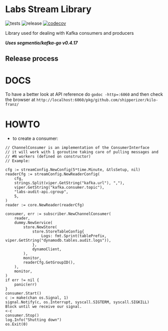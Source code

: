 # Labs Stream Library

![tests](https://github.com/shipperizer/kilo-franz/workflows/tests/badge.svg)
![release](https://github.com/shipperizer/kilo-franz/workflows/release/badge.svg)
[![codecov](https://codecov.io/gh/shipperizer/kilo-franz/branch/master/graph/badge.svg)](https://codecov.io/gh/shipperizer/kilo-franz)

Library used for dealing with Kafka consumers and producers

***Uses segmentio/kafka-go v0.4.17***


## Release process

# DOCS

To have a better look at API reference do `godoc -http=:6060` and then check the browser at `http://localhost:6060/pkg/github.com/shipperizer/kilo-franz/`


# HOWTO

* to create a consumer:

```
// ChannelConsumer is an implementation of the ConsumerInterface
// it will work with 1 goroutine taking care of pulling messages and
// #N workers (defined on constructor)
// Example:

cfg := streamConfig.NewConfig(5*time.Minute, &tlsSetup, nil)
readerCfg := streamConfig.NewReaderConfig(
	cfg,
	strings.Split(viper.GetString("kafka.url"), ","),
	viper.GetString("kafka.consumer.topic"),
	"labs-audit-api.cgroup",
	5,
)
reader := core.NewReader(readerCfg)

consumer, err := subscriber.NewChannelConsumer(
	reader,
	dummy.NewService(
		store.NewStore(
			store.StoreTableConfig{
				Logs: fmt.Sprint(tablePrefix, viper.GetString("dynamodb.tables.audit.logs")),
			},
			dynamoClient,
		),
		monitor,
		readerCfg.GetGroupID(),
	),
	monitor,
)
if err != nil {
	panic(err)
}
consumer.Start()
c := make(chan os.Signal, 1)
signal.Notify(c, os.Interrupt, syscall.SIGTERM, syscall.SIGKILL)
Block until we receive our signal.
<-c
consumer.Stop()
log.Info("Shutting down")
os.Exit(0)
```